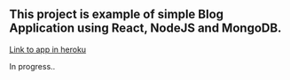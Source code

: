 ## This project is example of simple Blog Application using React, NodeJS and MongoDB.

[Link to app in heroku](https://zlotkowski-blog.herokuapp.com/)

In progress..
